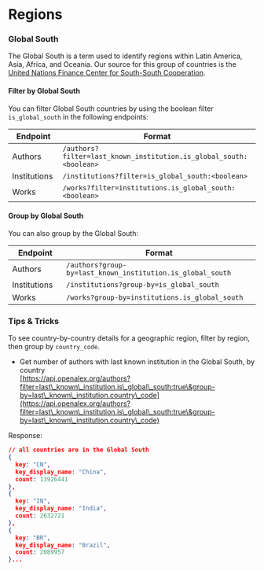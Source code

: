 # Regions

### **Global South**

The Global South is a term used to identify regions within Latin America, Asia, Africa, and Oceania. Our source for this group of countries is the [United Nations Finance Center for South-South Cooperation](http://www.fc-ssc.org/en/partnership\_program/south\_south\_countries).&#x20;

#### Filter by Global South

You can filter Global South countries by using the boolean filter `is_global_south` in the following endpoints:

<table><thead><tr><th width="192">Endpoint</th><th width="617">Format</th></tr></thead><tbody><tr><td>Authors</td><td><code>/authors?filter=last_known_institution.is_global_south:&#x3C;boolean></code></td></tr><tr><td>Institutions</td><td><code>/institutions?filter=is_global_south:&#x3C;boolean></code></td></tr><tr><td>Works</td><td><code>/works?filter=institutions.is_global_south:&#x3C;boolean></code></td></tr></tbody></table>

#### Group by Global South

You can also group by the Global South:

<table><thead><tr><th width="159">Endpoint</th><th width="617">Format</th></tr></thead><tbody><tr><td>Authors</td><td><code>/authors?group-by=last_known_institution.is_global_south</code></td></tr><tr><td>Institutions</td><td><code>/institutions?group-by=is_global_south</code></td></tr><tr><td>Works</td><td><code>/works?group-by=institutions.is_global_south</code></td></tr></tbody></table>

### Tips & Tricks

To see country-by-country details for a geographic region, filter by region, then group by `country_code`.

* Get number of authors with last known institution in the Global South, by country\
  [https://api.openalex.org/authors?filter=last\_known\_institution.is\_global\_south:true\&group-by=last\_known\_institution.country\_code](https://api.openalex.org/authors?filter=last\_known\_institution.is\_global\_south:true\&group-by=last\_known\_institution.country\_code)

Response:

```json
// all countries are in the Global South
{
  key: "CN",
  key_display_name: "China",
  count: 13926441
},
{
  key: "IN",
  key_display_name: "India",
  count: 2632721
},
{
  key: "BR",
  key_display_name: "Brazil",
  count: 2089957
}...
```
